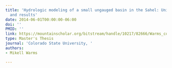 ```yaml
---
title: 'Hydrologic modeling of a small ungauged basin in the Sahel: Unique calibration
  and results'
date: 2014-06-01T00:00:00-06:00
doi: ''
PMID: ''
link: https://mountainscholar.org/bitstream/handle/10217/82666/Warms_colostate_0053N_12309.pdf?sequence=1
type: Master's Thesis
journal: 'Colorado State University, '
authors:
- Mikell Warms

---
```

